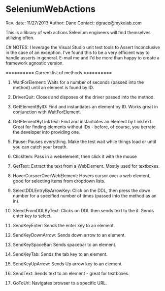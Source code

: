 SeleniumWebActions
==================
Rev. date: 11/27/2013
Author: Dane
Contact: dgrace@mykolab.com

This is a library of web actions Selenium engineers will find themselves utilizing often. 

C# NOTES: I leverage the Visual Studio unit test tools to Assert Inconclusive in the case of an exception. I've found this to be a very efficient way to handle asserts in general. E-mail me and I'd be more than happy to create a framework agnostic version.

========== Current list of methods ==========

1. WaitForElement: Waits for a number of seconds (passed into the method) until an element is found by ID.

2. DriverQuit: Closes and disposes of the driver passed into the method.

3. GetElementByID: Find and instantiates an element by ID. Works great in conjunction with WaitForElement.

4. GetElementByLinkText: Find and instantiates an element by LinkText. Great for finding elements without IDs - before, of course, you berrate the developer into providing one.

5. Pause: Pauses everything. Make the test wait while things load or until you can catch your breath.

6. ClickItem: Pass in a webelement, then click it with the mouse

7. GetText: Extract the text from a WebElement. Mostly used for textboxes.

8. HoverCursoerOverWebElement: Hovers cursor over a web element, good for selecting items from dropdown lists.

9. SelectDDLEntryByArrowKey: Click on the DDL, then press the down number for a specified number of times (passed into the method as an in).

10. SleectFromDDLByText: Clicks on DDL then sends text to the it. Sends enter key to select.

11. SendKeyEnter: Sends the enter key to an element.

12. SendKeyDownArrow: Sends down arrow to an element.

13. SendKeySpaceBar: Sends spacebar to an element.

14. SendKeyTab: Sends the tab key to an element.

15. SendKeyUpArrow: Sends Up arrow key to an element.

16. SendText: Sends text to an element - great for textboxes.

17. GoToUrl: Navigates browser to a specific URL.

